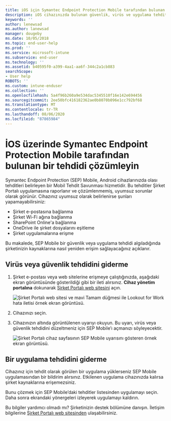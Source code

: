 ```yaml
---
title: iOS için Symantec Endpoint Protection Mobile tarafından bulunan tehditleri çözme | Microsoft Docs
description: iOS cihazınızda bulunan güvenlik, virüs ve uygulama tehditlerini nasıl düzelteceğinizi öğrenin.
keywords: ''
author: lenewsad
ms.author: lanewsad
manager: dougeby
ms.date: 10/05/2018
ms.topic: end-user-help
ms.prod: ''
ms.service: microsoft-intune
ms.subservice: end-user
ms.technology: ''
ms.assetid: b40595f0-a399-4aa1-aa6f-344c2a1cb883
searchScope:
- User help
ROBOTS: ''
ms.custom: intune-enduser
ms.collection: ''
ms.openlocfilehash: 5a4f96b260a9e534dac5345510f16e142e694456
ms.sourcegitcommit: 2ee50bfc416182362ae0b8070b096e1cc792bf68
ms.translationtype: MT
ms.contentlocale: tr-TR
ms.lasthandoff: 08/06/2020
ms.locfileid: "87865984"
---
```

# <a name="resolve-a-threat-found-by-symantec-endpoint-protection-mobile-on-ios"></a>İOS üzerinde Symantec Endpoint Protection Mobile tarafından bulunan bir tehdidi çözümleyin

Symantec Endpoint Protection (SEP) Mobile, Android cihazlarınızda olası tehditleri belirleyen bir Mobil Tehdit Savunması hizmetidir. Bu tehditler Şirket Portalı uygulamasına raporlanır ve çözümlenmemiş, uyumsuz sorunlar olarak görünür. Cihazınız uyumsuz olarak belirlenirse şunları yapamayabilirsiniz:

* Şirket e-postasına bağlanma
* Şirket Wi-Fi ağına bağlanma
* SharePoint Online'a bağlanma
* OneDrive ile şirket dosyalarını eşitleme
* Şirket uygulamalarına erişme

Bu makalede, SEP Mobile bir güvenlik veya uygulama tehdidi algıladığında şirketinizin kaynaklarına nasıl yeniden erişim sağlayacağınız açıklanır.  

## <a name="troubleshoot-a-virus-or-security-threat"></a>Virüs veya güvenlik tehdidini giderme

1. Şirket e-postası veya web sitelerine erişmeye çalıştığınızda, aşağıdaki ekran görüntüsünde gösterildiği gibi bir ileti alırsınız. **Cihaz yönetim portalına** dokunarak [Şirket Portalı web sitesini](https://portal.manage.microsoft.com/devices) açın.

    ![Şirket Portalı web sitesi ve mavi Tamam düğmesi ile Lookout for Work hata iletisi örnek ekran görüntüsü.](./media/mtd-go-to-device-management-portal-android.png)  

2. Cihazınızı seçin.  
3. Cihazınızın altında görüntülenen uyarıyı okuyun. Bu uyarı, virüs veya güvenlik tehdidini düzeltmeniz için SEP Mobile’ı açmanızı söyleyecektir.    

    ![Şirket Portalı cihaz sayfasının SEP Mobile uyarısını gösteren örnek ekran görüntüsü.](./media/CP-lookout-virus-banner-1808.png)

## <a name="troubleshoot-an-app-threat"></a>Bir uygulama tehdidini giderme

Cihazınız için tehdit olarak görülen bir uygulama yüklerseniz SEP Mobile uygulamasından bir bildirim alırsınız. Etkilenen uygulama cihazınızda kalırsa şirket kaynaklarına erişemezsiniz.  

Bunu çözmek için SEP Mobile’daki tehditler listesinden uygulamayı seçin. Daha sonra ekrandaki yönergeleri izleyerek uygulamayı kaldırın.  

Bu bilgiler yardımcı olmadı mı? Şirketinizin destek bölümüne danışın. İletişim bilgilerine [Şirket Portalı web sitesinden](https://go.microsoft.com/fwlink/?linkid=2010980) ulaşabilirsiniz.   

